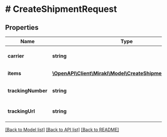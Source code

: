# # CreateShipmentRequest

## Properties

Name | Type | Description | Notes
------------ | ------------- | ------------- | -------------
**carrier** | **string** | Carrier company name | [optional]
**items** | [**\OpenAPI\Client\Mirakl\Model\CreateShipmentItemRequest[]**](CreateShipmentItemRequest.md) | Shipment items | [optional]
**trackingNumber** | **string** | Carrier tracking number | [optional]
**trackingUrl** | **string** | Carrier tracking URL | [optional]

[[Back to Model list]](../../README.md#models) [[Back to API list]](../../README.md#endpoints) [[Back to README]](../../README.md)
